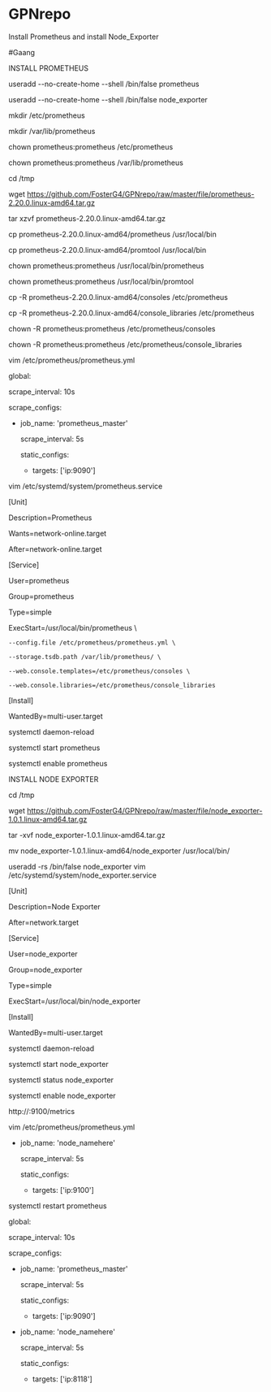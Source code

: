 # GPNrepo

Install Prometheus and install Node_Exporter

#Gaang

INSTALL PROMETHEUS

useradd --no-create-home --shell /bin/false prometheus

useradd --no-create-home --shell /bin/false node_exporter

mkdir /etc/prometheus

mkdir /var/lib/prometheus

chown prometheus:prometheus /etc/prometheus

chown prometheus:prometheus /var/lib/prometheus

cd /tmp

wget https://github.com/FosterG4/GPNrepo/raw/master/file/prometheus-2.20.0.linux-amd64.tar.gz

tar xzvf prometheus-2.20.0.linux-amd64.tar.gz

cp prometheus-2.20.0.linux-amd64/prometheus /usr/local/bin

cp prometheus-2.20.0.linux-amd64/promtool /usr/local/bin

chown prometheus:prometheus /usr/local/bin/prometheus

chown prometheus:prometheus /usr/local/bin/promtool

cp -R prometheus-2.20.0.linux-amd64/consoles /etc/prometheus

cp -R prometheus-2.20.0.linux-amd64/console_libraries /etc/prometheus

chown -R prometheus:prometheus /etc/prometheus/consoles

chown -R prometheus:prometheus /etc/prometheus/console_libraries

vim /etc/prometheus/prometheus.yml 

global:

  scrape_interval: 10s

scrape_configs:

  - job_name: 'prometheus_master'

    scrape_interval: 5s

    static_configs:

      - targets: ['ip:9090']

vim /etc/systemd/system/prometheus.service

[Unit]

Description=Prometheus

Wants=network-online.target

After=network-online.target

[Service]

User=prometheus

Group=prometheus

Type=simple

ExecStart=/usr/local/bin/prometheus \

    --config.file /etc/prometheus/prometheus.yml \

    --storage.tsdb.path /var/lib/prometheus/ \

    --web.console.templates=/etc/prometheus/consoles \

    --web.console.libraries=/etc/prometheus/console_libraries

[Install]

WantedBy=multi-user.target




systemctl daemon-reload

systemctl start prometheus

systemctl enable prometheus

INSTALL NODE EXPORTER


cd /tmp

wget https://github.com/FosterG4/GPNrepo/raw/master/file/node_exporter-1.0.1.linux-amd64.tar.gz

tar -xvf node_exporter-1.0.1.linux-amd64.tar.gz

mv node_exporter-1.0.1.linux-amd64/node_exporter /usr/local/bin/

useradd -rs /bin/false node_exporter
vim /etc/systemd/system/node_exporter.service


[Unit]

Description=Node Exporter

After=network.target

[Service]

User=node_exporter

Group=node_exporter

Type=simple

ExecStart=/usr/local/bin/node_exporter

[Install]

WantedBy=multi-user.target




systemctl daemon-reload

systemctl start node_exporter

systemctl status node_exporter

systemctl enable node_exporter

http://<server-IP>:9100/metrics

vim /etc/prometheus/prometheus.yml



  - job_name: 'node_namehere'

    scrape_interval: 5s

    static_configs:

      - targets: ['ip:9100']



systemctl restart prometheus




global:

  scrape_interval: 10s

scrape_configs:

  - job_name: 'prometheus_master'

    scrape_interval: 5s

    static_configs:

      - targets: ['ip:9090']

  - job_name: 'node_namehere'

    scrape_interval: 5s

    static_configs:

      - targets: ['ip:8118']
